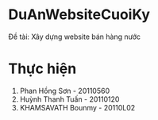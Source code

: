 # DuAnWebsiteCuoiKy
Đề tài: Xây dựng website bán hàng nước
# Thực hiện
1. Phan Hồng Sơn - 20110560
2. Huỳnh Thanh Tuấn - 20110120
3. KHAMSAVATH Bounmy - 20110L02
